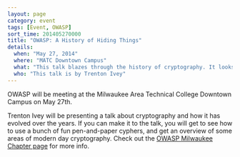 ```yaml
---
layout: page
category: event
tags: [Event, OWASP]
sort_time: 201405270000
title: "OWASP: A History of Hiding Things"
details:
  when: "May 27, 2014"
  where: "MATC Downtown Campus"
  what: "This talk blazes through the history of cryptography. It looks at everything from pen and paper ciphers to the effects of modern day cryptography used to secure the web."
  who: "This talk is by Trenton Ivey"
---
```


OWASP will be meeting at the Milwaukee Area Technical College Downtown Campus on May 27th.

Trenton Ivey will be presenting a talk about cryptography and how it has evolved over the years. If you can make it to the talk, you will get to see how to use a bunch of fun pen-and-paper cyphers, and get an overview of some areas of modern day cryptography. Check out the [OWASP Milwaukee Chapter page](https://www.owasp.org/index.php/Milwaukee#tab=Future_Events) for more info.
